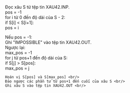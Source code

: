 Đọc xâu S từ tệp tin XAU42.INP. <br/>
pos = -1<br/>
for i từ 0 đến độ dài của S - 2:<br/>
    if S[i] < S[i+1]:<br/>
        pos = i<br/>

Nếu pos = -1:<br/>
    Ghi "IMPOSSIBLE" vào tệp tin XAU42.OUT.<br/>
Ngược lại:<br/>
    max_pos = -1<br/>
    for j từ pos+1 đến độ dài của S:<br/>
        if S[j] > S[pos]:<br/>
            max_pos = j<br/>

    Hoán vị S[pos] và S[max_pos] <br/>
    Đảo ngược các phần tử từ pos+1 đến cuối của xâu S <br/>
    Ghi xâu S vào tệp tin XAU42.OUT <br/>

